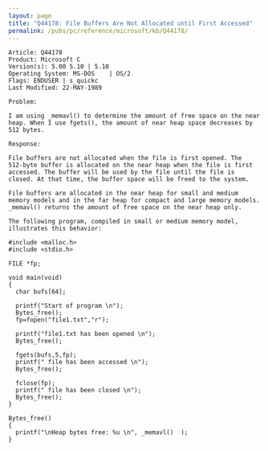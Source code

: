 ```yaml
---
layout: page
title: "Q44178: File Buffers Are Not Allocated until First Accessed"
permalink: /pubs/pc/reference/microsoft/kb/Q44178/
---
```


	Article: Q44178
	Product: Microsoft C
	Version(s): 5.00 5.10 | 5.10
	Operating System: MS-DOS    | OS/2
	Flags: ENDUSER | s_quickc
	Last Modified: 22-MAY-1989
	
	Problem:
	
	I am using _memavl() to determine the amount of free space on the near
	heap. When I use fgets(), the amount of near heap space decreases by
	512 bytes.
	
	Response:
	
	File buffers are not allocated when the file is first opened. The
	512-byte buffer is allocated on the near heap when the file is first
	accessed. The buffer will be used by the file until the file is
	closed. At that time, the buffer space will be freed to the system.
	
	File buffers are allocated in the near heap for small and medium
	memory models and in the far heap for compact and large memory models.
	_memavl() returns the amount of free space on the near heap only.
	
	The following program, compiled in small or medium memory model,
	illustrates this behavior:
	
	#include <malloc.h>
	#include <stdio.h>
	
	FILE *fp;
	
	void main(void)
	{
	  char bufs[64];
	
	  printf("Start of program \n");
	  Bytes_free();
	  fp=fopen("file1.txt","r");
	
	  printf("file1.txt has been opened \n");
	  Bytes_free();
	
	  fgets(bufs,5,fp);
	  printf(" file has been accessed \n");
	  Bytes_free();
	
	  fclose(fp);
	  printf(" file has been closed \n");
	  Bytes_free();
	}
	
	Bytes_free()
	{
	  printf("\nHeap bytes free: %u \n", _memavl()  );
	}
